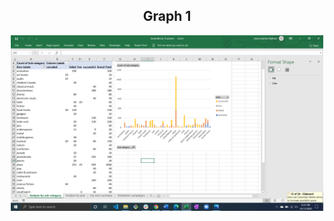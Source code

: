 <center>
  <h2> Graph 1</h2>
  <img src="https://github.com/BanuNathan/Banu-Bootcamp-HW/blob/main/Excel%20HW1/Screenshot%20(3).png" width="500"> 
</center>
